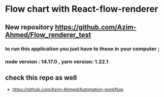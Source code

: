 # Flow chart with React-flow-renderer

## New repository https://github.com/Azim-Ahmed/Flow_renderer_test
### to run this application you just have to these in your computer ;

### node version : 14.17.0 , yarn version: 1.22.1


## check this repo as well 
- https://github.com/Azim-Ahmed/Automation-workflow
